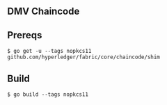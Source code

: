 ## DMV Chaincode

## Prereqs
```
$ go get -u --tags nopkcs11 github.com/hyperledger/fabric/core/chaincode/shim
```

## Build
```
$ go build --tags nopkcs11
```
